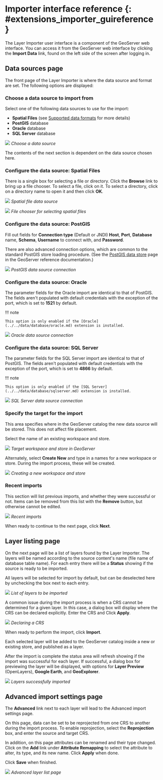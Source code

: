# Importer interface reference {: #extensions_importer_guireference }

The Layer Importer user interface is a component of the GeoServer web interface. You can access it from the GeoServer web interface by clicking the **Import Data** link, found on the left side of the screen after logging in.

## Data sources page

The front page of the Layer Importer is where the data source and format are set. The following options are displayed:

### Choose a data source to import from

Select one of the following data sources to use for the import:

-   **Spatial Files** (see [Supported data formats](formats.md) for more details)
-   **PostGIS** database
-   **Oracle** database
-   **SQL Server** database

![](images/sources_choosesourcefiles.png)
*Choose a data source*

The contents of the next section is dependent on the data source chosen here.

### Configure the data source: Spatial Files

There is a single box for selecting a file or directory. Click the **Browse** link to bring up a file chooser. To select a file, click on it. To select a directory, click on a directory name to open it and then click **OK**.

![](images/sources_spatialfiles.png)
*Spatial file data source*

![](images/sources_filechooser.png)
*File chooser for selecting spatial files*

### Configure the data source: PostGIS

Fill out fields for **Connection type** (Default or JNDI) **Host**, **Port**, **Database** name, **Schema**, **Username** to connect with, and **Password**.

There are also advanced connection options, which are common to the standard PostGIS store loading procedure. (See the [PostGIS data store](../../geoserver/data/database/) page in the GeoServer reference documentation.)

![](images/sources_postgis.png)
*PostGIS data source connection*

### Configure the data source: Oracle

The parameter fields for the Oracle import are identical to that of PostGIS. The fields aren't populated with default credentials with the exception of the port, which is set to **1521** by default.

!!! note

    This option is only enabled if the [Oracle](../../data/database/oracle.md) extension is installed.

![](images/sources_oracle.png)
*Oracle data source connection*

### Configure the data source: SQL Server

The parameter fields for the SQL Server import are identical to that of PostGIS. The fields aren't populated with default credentials with the exception of the port, which is set to **4866** by default.

!!! note

    This option is only enabled if the [SQL Server](../../data/database/sqlserver.md) extension is installed.

![](images/sources_sqlserver.png)
*SQL Server data source connection*

### Specify the target for the import

This area specifies where in the GeoServer catalog the new data source will be stored. This does not affect file placement.

Select the name of an existing workspace and store.

![](images/sources_target.png)
*Target workspace and store in GeoServer*

Alternately, select **Create New** and type in a names for a new workspace or store. During the import process, these will be created.

![](images/sources_newworkspace.png)
*Creating a new workspace and store*

### Recent imports

This section will list previous imports, and whether they were successful or not. Items can be removed from this list with the **Remove** button, but otherwise cannot be edited.

![](images/sources_recentimports.png)
*Recent imports*

When ready to continue to the next page, click **Next**.

## Layer listing page

On the next page will be a list of layers found by the Layer Importer. The layers will be named according to the source content's name (file name of database table name). For each entry there will be a **Status** showing if the source is ready to be imported.

All layers will be selected for import by default, but can be deselected here by unchecking the box next to each entry.

![](images/layerlist_select.png)
*List of layers to be imported*

A common issue during the import process is when a CRS cannot be determined for a given layer. In this case, a dialog box will display where the CRS can be declared explicitly. Enter the CRS and Click **Apply**.

![](images/layerlist_crs.png)
*Declaring a CRS*

When ready to perform the import, click **Import**.

Each selected layer will be added to the GeoServer catalog inside a new or existing store, and published as a layer.

After the import is complete the status area will refresh showing if the import was successful for each layer. If successful, a dialog box for previewing the layer will be displayed, with options for **Layer Preview** (OpenLayers), **Google Earth**, and **GeoExplorer**.

![](images/layerlist_success.png)
*Layers successfully imported*

## Advanced import settings page

The **Advanced** link next to each layer will lead to the Advanced import settings page.

On this page, data can be set to be reprojected from one CRS to another during the import process. To enable reprojection, select the **Reprojection** box, and enter the source and target CRS.

In addition, on this page attributes can be renamed and their type changed. Click on the **Add** link under **Attribute Remapping** to select the attribute to alter, its type, and its new name. Click **Apply** when done.

Click **Save** when finished.

![](images/advanced.png)
*Advanced layer list page*

